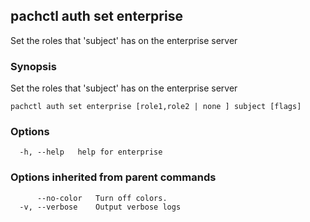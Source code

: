 ## pachctl auth set enterprise

Set the roles that 'subject' has on the enterprise server

### Synopsis

Set the roles that 'subject' has on the enterprise server

```
pachctl auth set enterprise [role1,role2 | none ] subject [flags]
```

### Options

```
  -h, --help   help for enterprise
```

### Options inherited from parent commands

```
      --no-color   Turn off colors.
  -v, --verbose    Output verbose logs
```

